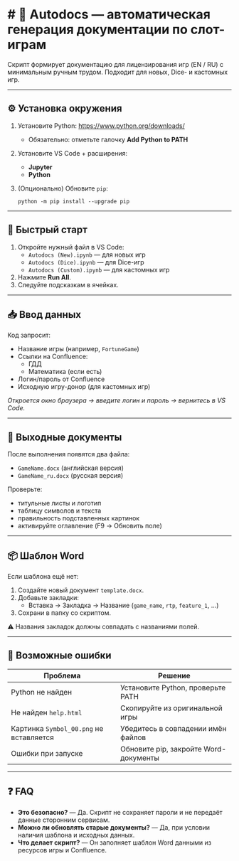 # # 📄 Autodocs — автоматическая генерация документации по слот-играм

Скрипт формирует документацию для лицензирования игр (EN / RU) с минимальным ручным трудом. Подходит для новых, Dice- и кастомных игр.

---

## ⚙️ Установка окружения

1. Установите Python: https://www.python.org/downloads/
   
   - Обязательно: отметьте галочку **Add Python to PATH**

2. Установите VS Code + расширения:
   
   - **Jupyter**  
   - **Python**

3. (Опционально) Обновите `pip`:
   
   ```
   python -m pip install --upgrade pip
   ```

---

## 🚀 Быстрый старт

1. Откройте нужный файл в VS Code:
   - `Autodocs (New).ipynb` — для новых игр
   - `Autodocs (Dice).ipynb` — для Dice-игр
   - `Autodocs (Custom).ipynb` — для кастомных игр
2. Нажмите **Run All**.
3. Следуйте подсказкам в ячейках.

---

## 📥 Ввод данных

Код запросит:

- Название игры (например, `FortuneGame`)
- Ссылки на Confluence:
  - ГДД
  - Математика (если есть)
- Логин/пароль от Confluence
- Исходную игру-донор (для кастомных игр)

*Откроется окно браузера → введите логин и пароль → вернитесь в VS Code.*

---

## 📄 Выходные документы

После выполнения появятся два файла:

- `GameName.docx` (английская версия)
- `GameName_ru.docx` (русская версия)

Проверьте:

- титульные листы и логотип
- таблицу символов и текста
- правильность подставленных картинок
- активируйте оглавление (F9 → Обновить поле)

---

## 📦 Шаблон Word

Если шаблона ещё нет:

1. Создайте новый документ `template.docx`.
2. Добавьте закладки:
   - Вставка → Закладка → Название (`game_name`, `rtp`, `feature_1`, …)
3. Сохрани в папку со скриптом.

⚠️ Названия закладок должны совпадать с названиями полей.

---

## 🧯 Возможные ошибки

| Проблема                                | Решение                               |
| --------------------------------------- | ------------------------------------- |
| Python не найден                        | Установите Python, проверьте PATH     |
| Не найден `help.html`                   | Скопируйте из оригинальной игры       |
| Картинка `Symbol_00.png` не вставляется | Убедитесь в совпадении имён файлов    |
| Ошибки при запуске                      | Обновите pip, закройте Word-документы |

---

## ❓ FAQ

- **Это безопасно?** — Да. Скрипт не сохраняет пароли и не передаёт данные сторонним сервисам.
- **Можно ли обновлять старые документы?** — Да, при условии наличия шаблона и исходных данных.
- **Что делает скрипт?** — Он заполняет шаблон Word данными из ресурсов игры и Confluence.
